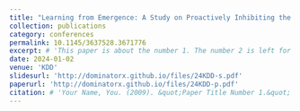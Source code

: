 ```yaml
---
title: "Learning from Emergence: A Study on Proactively Inhibiting the Monosemantic Neurons of Artificial Neural Networks"
collection: publications
category: conferences
permalink: 10.1145/3637528.3671776
excerpt: # 'This paper is about the number 1. The number 2 is left for future work.'
date: 2024-01-02
venue: 'KDD'
slidesurl: 'http://dominatorx.github.io/files/24KDD-s.pdf'
paperurl: 'http://dominatorx.github.io/files/24KDD-p.pdf'
citation: # 'Your Name, You. (2009). &quot;Paper Title Number 1.&quot; <i>Journal 1</i>. 1(1).'
---
```

